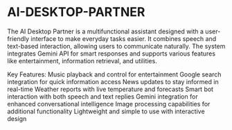 # AI-DESKTOP-PARTNER
The AI Desktop Partner is a multifunctional assistant designed with a user-friendly interface to make everyday tasks easier. It combines speech and text-based interaction, allowing users to communicate naturally. The system integrates Gemini API for smart responses and supports various features like entertainment, information retrieval, and utilities.

Key Features:
Music playback and control for entertainment
Google search integration for quick information access
News updates to stay informed in real-time
Weather reports with live temperature and forecasts
Smart bot interaction with both speech and text replies
Gemini integration for enhanced conversational intelligence
Image processing capabilities for additional functionality
Lightweight and simple to use with interactive design
